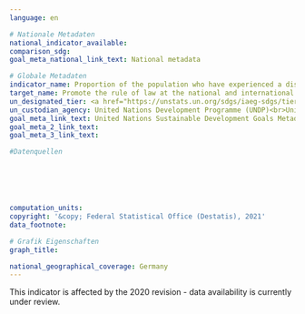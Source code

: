 ```yaml
---
language: en

# Nationale Metadaten
national_indicator_available: 
comparison_sdg: 
goal_meta_national_link_text: National metadata

# Globale Metadaten
indicator_name: Proportion of the population who have experienced a dispute in the past two years and who accessed a formal or informal dispute resolution mechanism, by type of mechanism
target_name: Promote the rule of law at the national and international levels and ensure equal access to justice for all
un_designated_tier: <a href="https://unstats.un.org/sdgs/iaeg-sdgs/tier-classification/" title="Click here for more information on the UN tier classification.">Tier II</a>
un_custodian_agency: United Nations Development Programme (UNDP)<br>United Nations on Drugs and Crime (UNODC)<br>Organization for Economic Cooperation and Development (OECD)
goal_meta_link_text: United Nations Sustainable Development Goals Metadata
goal_meta_2_link_text: 
goal_meta_3_link_text: 

#Datenquellen






computation_units: 
copyright: '&copy; Federal Statistical Office (Destatis), 2021'
data_footnote: 

# Grafik Eigenschaften
graph_title: 

national_geographical_coverage: Germany
---
```


<span style="text-align: center"><i class="fa fa-exclamation-triangle" aria-hidden="true"></i> This indicator is affected by the 2020 revision - data availability is currently under review. <i class="fa fa-exclamation-triangle" aria-hidden="true"></i></span>